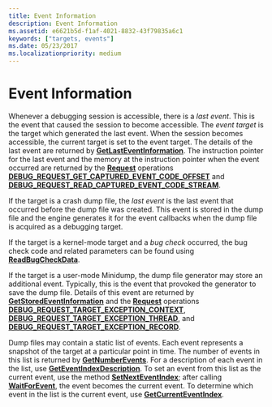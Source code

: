 ```yaml
---
title: Event Information
description: Event Information
ms.assetid: e6621b5d-f1af-4021-8832-43f79835a6c1
keywords: ["targets, events"]
ms.date: 05/23/2017
ms.localizationpriority: medium
---
```


# Event Information


Whenever a debugging session is accessible, there is a *last event*. This is the event that caused the session to become accessible. The *event target* is the target which generated the last event. When the session becomes accessible, the current target is set to the event target. The details of the last event are returned by [**GetLastEventInformation**](https://docs.microsoft.com/windows-hardware/drivers/ddi/dbgeng/nf-dbgeng-idebugcontrol3-getlasteventinformation). The instruction pointer for the last event and the memory at the instruction pointer when the event occurred are returned by the [**Request**](https://docs.microsoft.com/windows-hardware/drivers/ddi/dbgeng/nf-dbgeng-idebugadvanced3-request) operations [**DEBUG\_REQUEST\_GET\_CAPTURED\_EVENT\_CODE\_OFFSET**](https://docs.microsoft.com/windows-hardware/drivers/debugger/debug-request-get-captured-event-code-offset) and [**DEBUG\_REQUEST\_READ\_CAPTURED\_EVENT\_CODE\_STREAM**](https://docs.microsoft.com/windows-hardware/drivers/debugger/debug-request-read-captured-event-code-stream).

If the target is a crash dump file, the *last event* is the last event that occurred before the dump file was created. This event is stored in the dump file and the engine generates it for the event callbacks when the dump file is acquired as a debugging target.

If the target is a kernel-mode target and a *bug check* occurred, the bug check code and related parameters can be found using [**ReadBugCheckData**](https://docs.microsoft.com/windows-hardware/drivers/ddi/dbgeng/nf-dbgeng-idebugcontrol3-readbugcheckdata).

If the target is a user-mode Minidump, the dump file generator may store an additional event. Typically, this is the event that provoked the generator to save the dump file. Details of this event are returned by [**GetStoredEventInformation**](https://docs.microsoft.com/windows-hardware/drivers/ddi/dbgeng/nf-dbgeng-idebugcontrol4-getstoredeventinformation) and the [**Request**](https://docs.microsoft.com/windows-hardware/drivers/ddi/dbgeng/nf-dbgeng-idebugadvanced3-request) operations [**DEBUG\_REQUEST\_TARGET\_EXCEPTION\_CONTEXT**](https://docs.microsoft.com/windows-hardware/drivers/debugger/debug-request-target-exception-context), [**DEBUG\_REQUEST\_TARGET\_EXCEPTION\_THREAD**](https://docs.microsoft.com/windows-hardware/drivers/debugger/debug-request-target-exception-thread), and [**DEBUG\_REQUEST\_TARGET\_EXCEPTION\_RECORD**](https://docs.microsoft.com/windows-hardware/drivers/debugger/debug-request-target-exception-record).

Dump files may contain a static list of events. Each event represents a snapshot of the target at a particular point in time. The number of events in this list is returned by [**GetNumberEvents**](https://docs.microsoft.com/windows-hardware/drivers/ddi/dbgeng/nf-dbgeng-idebugcontrol3-getnumberevents). For a description of each event in the list, use [**GetEventIndexDescription**](https://docs.microsoft.com/windows-hardware/drivers/ddi/dbgeng/nf-dbgeng-idebugcontrol3-geteventindexdescription). To set an event from this list as the current event, use the method [**SetNextEventIndex**](https://docs.microsoft.com/windows-hardware/drivers/ddi/dbgeng/nf-dbgeng-idebugcontrol3-setnexteventindex); after calling [**WaitForEvent**](https://docs.microsoft.com/windows-hardware/drivers/ddi/dbgeng/nf-dbgeng-idebugcontrol3-waitforevent), the event becomes the current event. To determine which event in the list is the current event, use [**GetCurrentEventIndex**](https://docs.microsoft.com/windows-hardware/drivers/ddi/dbgeng/nf-dbgeng-idebugcontrol3-getcurrenteventindex).

 

 





